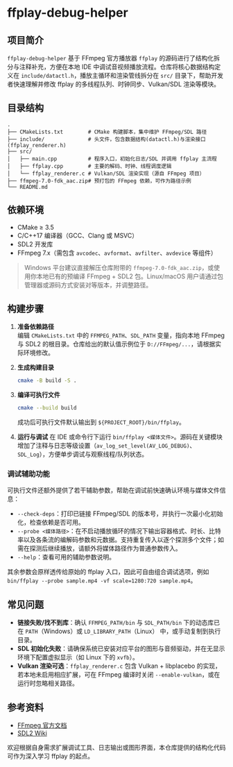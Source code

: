 # ffplay-debug-helper

## 项目简介
`ffplay-debug-helper` 基于 FFmpeg 官方播放器 `ffplay` 的源码进行了结构化拆分与注释补充，方便在本地 IDE 中调试音视频播放流程。仓库将核心数据结构定义在 `include/datactl.h`，播放主循环和渲染管线拆分在 `src/` 目录下，帮助开发者快速理解并修改 ffplay 的多线程队列、时钟同步、Vulkan/SDL 渲染等模块。

## 目录结构
```
.
├── CMakeLists.txt        # CMake 构建脚本，集中维护 FFmpeg/SDL 路径
├── include/              # 头文件，包含数据结构(datactl.h)与渲染接口(ffplay_renderer.h)
├── src/
│   ├── main.cpp          # 程序入口，初始化日志/SDL 并调用 ffplay 主流程
│   ├── ffplay.cpp        # 主要的解码、时钟、线程调度逻辑
│   └── ffplay_renderer.c # Vulkan/SDL 渲染实现（源自 FFmpeg 项目）
├── ffmpeg-7.0-fdk_aac.zip# 预打包的 FFmpeg 依赖，可作为路径示例
└── README.md
```

## 依赖环境
- CMake ≥ 3.5
- C/C++17 编译器（GCC、Clang 或 MSVC）
- SDL2 开发库
- FFmpeg 7.x（需包含 `avcodec`、`avformat`、`avfilter`、`avdevice` 等组件）

> Windows 平台建议直接解压仓库附带的 `ffmpeg-7.0-fdk_aac.zip`，或使用你本地已有的预编译 FFmpeg + SDL2 包。Linux/macOS 用户请通过包管理器或源码方式安装对等版本，并调整路径。

## 构建步骤
1. **准备依赖路径**  
   编辑 `CMakeLists.txt` 中的 `FFMPEG_PATH`、`SDL_PATH` 变量，指向本地 FFmpeg 与 SDL2 的根目录。仓库给出的默认值示例位于 `D://FFmpeg/...`，请根据实际环境修改。

2. **生成构建目录**  
   ```bash
   cmake -B build -S .
   ```

3. **编译可执行文件**  
   ```bash
   cmake --build build
   ```
   成功后可执行文件默认输出到 `${PROJECT_ROOT}/bin/ffplay`。

4. **运行与调试**
   在 IDE 或命令行下运行 `bin/ffplay <媒体文件>`。源码在关键模块增加了注释与日志等级设置（`av_log_set_level(AV_LOG_DEBUG)`、`SDL_Log`），方便单步调试与观察线程/队列状态。

### 调试辅助功能

可执行文件还额外提供了若干辅助参数，帮助在调试前快速确认环境与媒体文件信息：

- `--check-deps`：打印已链接 FFmpeg/SDL 的版本号，并执行一次最小化初始化，检查依赖是否可用。
- `--probe <媒体路径>`：在不启动播放循环的情况下输出容器格式、时长、比特率以及各条流的编解码参数和元数据。支持重复传入以逐个探测多个文件；如需在探测后继续播放，请额外将媒体路径作为普通参数传入。
- `--help`：查看可用的辅助参数说明。

其余参数会原样透传给原始的 ffplay 入口，因此可自由组合调试选项，例如 `bin/ffplay --probe sample.mp4 -vf scale=1280:720 sample.mp4`。

## 常见问题
- **链接失败/找不到库**：确认 `FFMPEG_PATH/bin` 与 `SDL_PATH/bin` 下的动态库已在 `PATH`（Windows）或 `LD_LIBRARY_PATH`（Linux） 中，或手动复制到执行目录。
- **SDL 初始化失败**：请确保系统已安装对应平台的图形与音频驱动，并在无显示环境下配置虚拟显示（如 Linux 下的 `xvfb`）。
- **Vulkan 渲染可选**：`ffplay_renderer.c` 包含 Vulkan + libplacebo 的实现，若本地未启用相应扩展，可在 FFmpeg 编译时关闭 `--enable-vulkan`，或在运行时忽略相关路径。

## 参考资料
- [FFmpeg 官方文档](https://ffmpeg.org/documentation.html)
- [SDL2 Wiki](https://wiki.libsdl.org/FrontPage)

欢迎根据自身需求扩展调试工具、日志输出或图形界面，本仓库提供的结构化代码可作为深入学习 ffplay 的起点。

